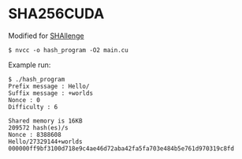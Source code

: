 # SHA256CUDA

Modified for [SHAllenge](https://shallenge.quirino.net/)

`$ nvcc -o hash_program -O2 main.cu`

Example run:

```
$ ./hash_program
Prefix message : Hello/
Suffix message : +worlds
Nonce : 0
Difficulty : 6

Shared memory is 16KB
209572 hash(es)/s
Nonce : 8388608
Hello/27329144+worlds
000000ff9bf3100d718e9c4ae46d72aba42fa5fa703e484b5e761d970319c8fd
```
